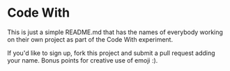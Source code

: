 # Code With

This is just a simple README.md that has the names of everybody working on their own project as part of the Code With experiment.

If you'd like to sign up, fork this project and submit a pull request adding your name. Bonus points for creative use of emoji :).
